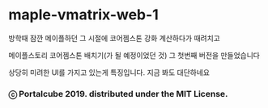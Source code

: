 # maple-vmatrix-web-1

방학때 잠깐 메이플하던 그 시절에 코어젬스톤 강화 계산하다가 때려치고

메이플스토리 코어젬스톤 배치기(가 될 예정이었던 것) 그 첫번째 버전을 만들었습니다

상당히 미려한 UI를 가지고 있는게 특징입니다. 지금 봐도 대단하네요

### ⓒ Portalcube 2019. distributed under the MIT License.
